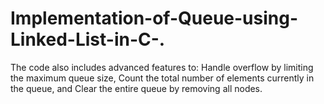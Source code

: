 # Implementation-of-Queue-using-Linked-List-in-C-.
The code also includes advanced features to:  Handle overflow by limiting the maximum queue size,  Count the total number of elements currently in the queue, and  Clear the entire queue by removing all nodes.
